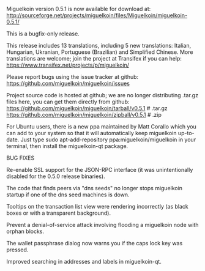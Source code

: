 Miguelkoin version 0.5.1 is now available for download at:
http://sourceforge.net/projects/miguelkoin/files/Miguelkoin/miguelkoin-0.5.1/

This is a bugfix-only release.

This release includes 13 translations, including 5 new translations:
Italian, Hungarian, Ukranian, Portuguese (Brazilian) and Simplified Chinese.
More translations are welcome; join the project at Transifex if you can help:
https://www.transifex.net/projects/p/miguelkoin/

Please report bugs using the issue tracker at github:
https://github.com/miguelkoin/miguelkoin/issues

Project source code is hosted at github; we are no longer
distributing .tar.gz files here, you can get them
directly from github:
https://github.com/miguelkoin/miguelkoin/tarball/v0.5.1  # .tar.gz
https://github.com/miguelkoin/miguelkoin/zipball/v0.5.1  # .zip

For Ubuntu users, there is a new ppa maintained by Matt Corallo which
you can add to your system so that it will automatically keep
miguelkoin up-to-date.  Just type
sudo apt-add-repository ppa:miguelkoin/miguelkoin
in your terminal, then install the miguelkoin-qt package.


BUG FIXES

Re-enable SSL support for the JSON-RPC interface (it was unintentionally
disabled for the 0.5.0 release binaries).

The code that finds peers via "dns seeds" no longer stops miguelkoin startup
if one of the dns seed machines is down.

Tooltips on the transaction list view were rendering incorrectly (as black boxes
or with a transparent background).

Prevent a denial-of-service attack involving flooding a miguelkoin node with
orphan blocks.

The wallet passphrase dialog now warns you if the caps lock key was pressed.

Improved searching in addresses and labels in miguelkoin-qt.
